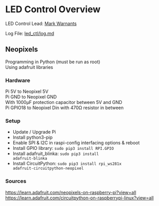 # LED Control Overview
LED Control Lead: [Mark Warnants](http://github.com/markwarnants)

Log File: [led_ctl/log.md](log.md)

## Neopixels
Programming in Python (must be run as root)    
Using adafruit libraries    

### Hardware
Pi 5V to Neopixel 5V    
Pi GND to Neopixel GND    
With 1000µF protection capacitor between 5V and GND    
Pi GPIO18 to Neopixel Din with 470Ω resistor in between    

### Setup
- Update / Upgrade Pi
- Install python3-pip
- Enable SPI & I2C in raspi-config interfacing options & reboot
- Install GPIO library: <code>sudo pip3 install RPI.GPIO</code>
- Install adafruit_blinka: <code>sudo pip3 install adafruit-blinka</code>
- Install CircuitPython: <code>sudo pip3 install rpi_ws281x adafruit-circuitpython-neopixel</code>

### Sources
<https://learn.adafruit.com/neopixels-on-raspberry-pi?view=all>    
<https://learn.adafruit.com/circuitpython-on-raspberrypi-linux?view=all>    
